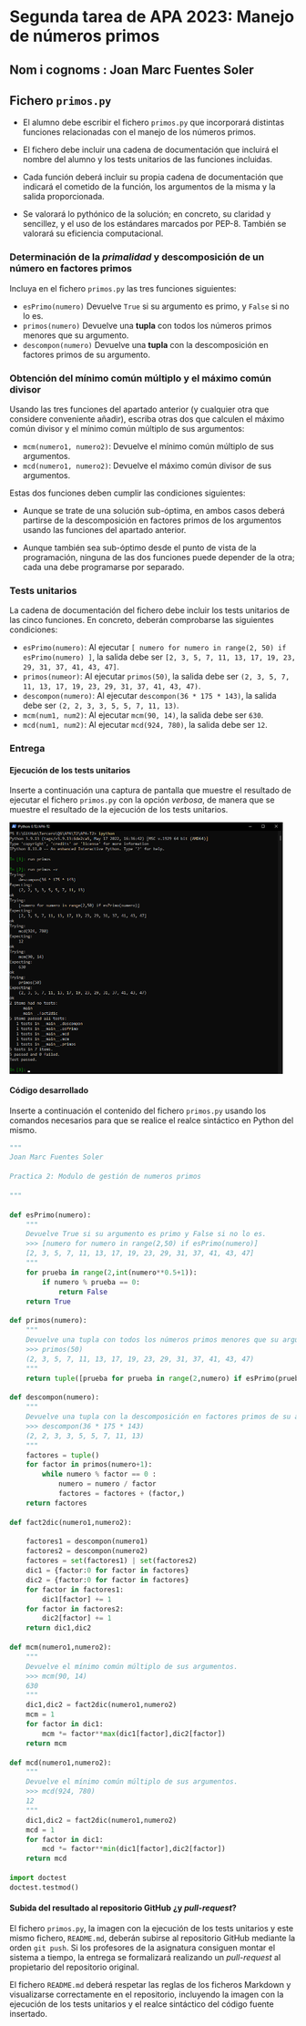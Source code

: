 # Segunda tarea de APA 2023: Manejo de números primos

## Nom i cognoms : Joan Marc Fuentes Soler

## Fichero `primos.py`

- El alumno debe escribir el fichero `primos.py` que incorporará distintas funciones relacionadas con el manejo
  de los números primos.

- El fichero debe incluir una cadena de documentación que incluirá el nombre del alumno y los tests unitarios
  de las funciones incluidas.

- Cada función deberá incluir su propia cadena de documentación que indicará el cometido de la función, los
  argumentos de la misma y la salida proporcionada.

- Se valorará lo pythónico de la solución; en concreto, su claridad y sencillez, y el uso de los estándares marcados
  por PEP-8. También se valorará su eficiencia computacional.

### Determinación de la *primalidad* y descomposición de un número en factores primos

Incluya en el fichero `primos.py` las tres funciones siguientes:

- `esPrimo(numero)`   Devuelve `True` si su argumento es primo, y `False` si no lo es.
- `primos(numero)`    Devuelve una **tupla** con todos los números primos menores que su argumento.
- `descompon(numero)` Devuelve una **tupla** con la descomposición en factores primos de su argumento.

### Obtención del mínimo común múltiplo y el máximo común divisor

Usando las tres funciones del apartado anterior (y cualquier otra que considere conveniente añadir), escriba otras
dos que calculen el máximo común divisor y el mínimo común múltiplo de sus argumentos:

- `mcm(numero1, numero2)`:  Devuelve el mínimo común múltiplo de sus argumentos.
- `mcd(numero1, numero2)`:  Devuelve el máximo común divisor de sus argumentos.

Estas dos funciones deben cumplir las condiciones siguientes:

- Aunque se trate de una solución sub-óptima, en ambos casos deberá partirse de la descomposición en factores
  primos de los argumentos usando las funciones del apartado anterior.

- Aunque también sea sub-óptimo desde el punto de vista de la programación, ninguna de las dos funciones puede
  depender de la otra; cada una debe programarse por separado.

### Tests unitarios

La cadena de documentación del fichero debe incluir los tests unitarios de las cinco funciones. En concreto, deberán
comprobarse las siguientes condiciones:

- `esPrimo(numero)`:  Al ejecutar `[ numero for numero in range(2, 50) if esPrimo(numero) ]`, la salida debe ser
                      `[2, 3, 5, 7, 11, 13, 17, 19, 23, 29, 31, 37, 41, 43, 47]`.
- `primos(numeor)`: Al ejecutar `primos(50)`, la salida debe ser `(2, 3, 5, 7, 11, 13, 17, 19, 23, 29, 31, 37, 41, 43, 47)`.
- `descompon(numero)`: Al ejecutar `descompon(36 * 175 * 143)`, la salida debe ser `(2, 2, 3, 3, 5, 5, 7, 11, 13)`.
- `mcm(num1, num2)`: Al ejecutar `mcm(90, 14)`, la salida debe ser `630`.
- `mcd(num1, num2)`: Al ejecutar `mcd(924, 780)`, la salida debe ser `12`.

### Entrega

#### Ejecución de los tests unitarios

Inserte a continuación una captura de pantalla que muestre el resultado de ejecutar el fichero `primos.py` con la opción
*verbosa*, de manera que se muestre el resultado de la ejecución de los tests unitarios.

<img src="test_unitario.png" width="480" align="center">

#### Código desarrollado

Inserte a continuación el contenido del fichero `primos.py` usando los comandos necesarios para que se realice el realce sintáctico en Python del mismo.

```python
"""
Joan Marc Fuentes Soler 

Practica 2: Modulo de gestión de numeros primos

"""

def esPrimo(numero):
    """
    Devuelve True si su argumento es primo y False si no lo es.
    >>> [numero for numero in range(2,50) if esPrimo(numero)]
    [2, 3, 5, 7, 11, 13, 17, 19, 23, 29, 31, 37, 41, 43, 47]
    """
    for prueba in range(2,int(numero**0.5+1)):
        if numero % prueba == 0:
            return False
    return True

def primos(numero):
    """
    Devuelve una tupla con todos los números primos menores que su argumento.
    >>> primos(50)
    (2, 3, 5, 7, 11, 13, 17, 19, 23, 29, 31, 37, 41, 43, 47)
    """
    return tuple([prueba for prueba in range(2,numero) if esPrimo(prueba)])

def descompon(numero): 
    """
    Devuelve una tupla con la descomposición en factores primos de su argumento.
    >>> descompon(36 * 175 * 143) 
    (2, 2, 3, 3, 5, 5, 7, 11, 13)
    """
    factores = tuple()
    for factor in primos(numero+1):
        while numero % factor == 0 :
            numero = numero / factor
            factores = factores + (factor,)
    return factores

def fact2dic(numero1,numero2):

    factores1 = descompon(numero1)
    factores2 = descompon(numero2)
    factores = set(factores1) | set(factores2)
    dic1 = {factor:0 for factor in factores}
    dic2 = {factor:0 for factor in factores}
    for factor in factores1:
        dic1[factor] += 1
    for factor in factores2:
        dic2[factor] += 1
    return dic1,dic2

def mcm(numero1,numero2): 
    """
    Devuelve el mínimo común múltiplo de sus argumentos.
    >>> mcm(90, 14)
    630
    """
    dic1,dic2 = fact2dic(numero1,numero2)
    mcm = 1
    for factor in dic1:
        mcm *= factor**max(dic1[factor],dic2[factor])
    return mcm

def mcd(numero1,numero2): 
    """
    Devuelve el mínimo común múltiplo de sus argumentos.
    >>> mcd(924, 780)
    12
    """
    dic1,dic2 = fact2dic(numero1,numero2)
    mcd = 1
    for factor in dic1:
        mcd *= factor**min(dic1[factor],dic2[factor])
    return mcd

import doctest
doctest.testmod()
```

#### Subida del resultado al repositorio GitHub ¿y *pull-request*?

El fichero `primos.py`, la imagen con la ejecución de los tests unitarios y este mismo fichero, `README.md`, deberán
subirse al repositorio GitHub mediante la orden `git push`. Si los profesores de la asignatura consiguen montar el
sistema a tiempo, la entrega se formalizará realizando un *pull-request* al propietario del repositorio original.

El fichero `README.md` deberá respetar las reglas de los ficheros Markdown y visualizarse correctamente en el repositorio,
incluyendo la imagen con la ejecución de los tests unitarios y el realce sintáctico del código fuente insertado.
